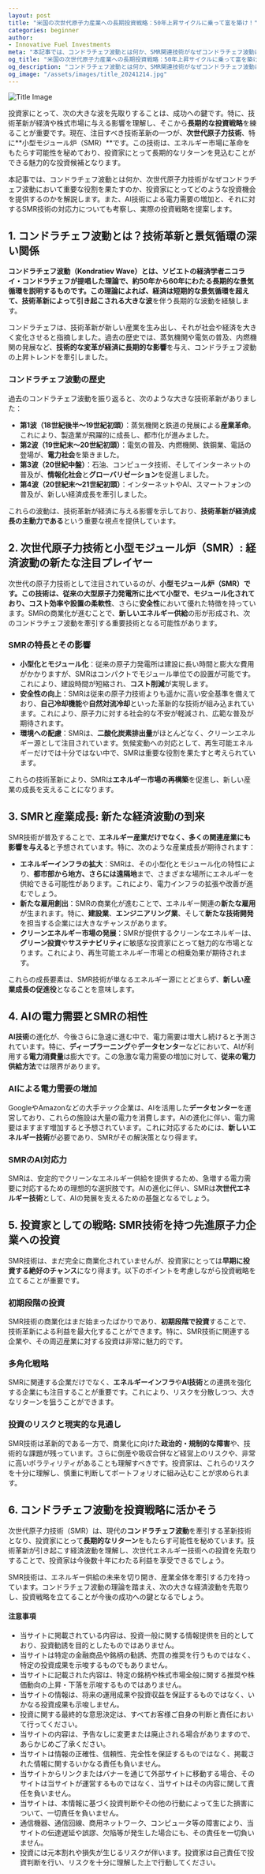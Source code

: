 ```yaml
---
layout: post
title: "米国の次世代原子力産業への長期投資戦略：50年上昇サイクルに乗って富を築け！"
categories: beginner
author:
- Innovative Fuel Investments
meta: "本記事では、コンドラチェフ波動とは何か、SMR関連技術がなぜコンドラチェフ波動において重要な役割を果たすのか、投資家にとってどのような投資機会を提供するのかを解説します。また、AI技術による電力需要の増加と、それに対するSMR技術の対応力についても考察し、実際の投資戦略を提案します。"
og_title: "米国の次世代原子力産業への長期投資戦略：50年上昇サイクルに乗って富を築け！"
og_description: "コンドラチェフ波動とは何か、SMR関連技術がなぜコンドラチェフ波動において重要な役割を果たすのか、投資家にとってどのような投資機会を提供するのかを解説します。また、AI技術による電力需要の増加と、それに対するSMR技術の対応力についても考察し、実際の投資戦略を提案します。"
og_image: "/assets/images/title_20241214.jpg"
---
```


![Title Image](/assets/images/title_20241221.jpg)

投資家にとって、次の大きな波を先取りすることは、成功への鍵です。特に、技術革新が経済や株式市場に与える影響を理解し、そこから**長期的な投資戦略**を練ることが重要です。現在、注目すべき技術革新の一つが、**次世代原子力技術**、特に**小型モジュール炉（SMR）**です。この技術は、エネルギー市場に革命をもたらす可能性を秘めており、投資家にとって長期的なリターンを見込むことができる魅力的な投資候補となります。

本記事では、コンドラチェフ波動とは何か、次世代原子力技術がなぜコンドラチェフ波動において重要な役割を果たすのか、投資家にとってどのような投資機会を提供するのかを解説します。また、AI技術による電力需要の増加と、それに対するSMR技術の対応力についても考察し、実際の投資戦略を提案します。

## 1. コンドラチェフ波動とは？技術革新と景気循環の深い関係

**コンドラチェフ波動（Kondratiev Wave）**とは、ソビエトの経済学者ニコライ・コンドラチェフが提唱した理論で、約50年から60年にわたる長期的な景気循環を説明するものです。この理論によれば、経済は短期的な景気循環を超えて、技術革新によって引き起こされる**大きな波**を伴う長期的な波動を経験します。

コンドラチェフは、技術革新が新しい産業を生み出し、それが社会や経済を大きく変化させると指摘しました。過去の歴史では、蒸気機関や電気の普及、内燃機関の発展など、**技術的な変革が経済に長期的な影響**を与え、コンドラチェフ波動の上昇トレンドを牽引しました。

### コンドラチェフ波動の歴史

過去のコンドラチェフ波動を振り返ると、次のような大きな技術革新がありました：

- **第1波（18世紀後半〜19世紀初頭）**：蒸気機関と鉄道の発展による**産業革命**。これにより、製造業が飛躍的に成長し、都市化が進みました。
- **第2波（19世紀末〜20世紀初頭）**：電気の普及、内燃機関、鉄鋼業、電話の登場が、**電力社会**を築きました。
- **第3波（20世紀中盤）**：石油、コンピュータ技術、そしてインターネットの普及が、**情報化社会**と**グローバリゼーション**を促進しました。
- **第4波（20世紀末〜21世紀初頭）**：インターネットやAI、スマートフォンの普及が、新しい経済成長を牽引しました。

これらの波動は、技術革新が経済に与える影響を示しており、**技術革新が経済成長の主動力である**という重要な視点を提供しています。

## 2. 次世代原子力技術と小型モジュール炉（SMR）: 経済波動の新たな注目プレイヤー

次世代の原子力技術として注目されているのが、**小型モジュール炉（SMR）**です。この技術は、従来の大型原子力発電所に比べて小型で、モジュール化されており、**コスト効率**や**設置の柔軟性**、さらに**安全性**において優れた特徴を持っています。SMRの商業化が進むことで、**新しいエネルギー供給**の形が形成され、次のコンドラチェフ波動を牽引する重要技術となる可能性があります。

### SMRの特長とその影響

- **小型化とモジュール化**：従来の原子力発電所は建設に長い時間と膨大な費用がかかりますが、SMRはコンパクトでモジュール単位での設置が可能です。これにより、建設時間が短縮され、**コスト削減**が実現します。
- **安全性の向上**：SMRは従来の原子力技術よりも遥かに高い安全基準を備えており、**自己冷却機能**や**自然対流冷却**といった革新的な技術が組み込まれています。これにより、原子力に対する社会的な不安が軽減され、広範な普及が期待されます。
- **環境への配慮**：SMRは、**二酸化炭素排出量**がほとんどなく、クリーンエネルギー源として注目されています。気候変動への対応として、再生可能エネルギーだけでは十分ではない中で、SMRは重要な役割を果たすと考えられています。

これらの技術革新により、SMRは**エネルギー市場の再構築**を促進し、新しい産業の成長を支えることになります。

## 3. SMRと産業成長: 新たな経済波動の到来

SMR技術が普及することで、**エネルギー産業だけでなく、多くの関連産業にも影響を与える**と予想されています。特に、次のような産業成長が期待されます：

- **エネルギーインフラの拡大**：SMRは、その小型化とモジュール化の特性により、**都市部から地方、さらには遠隔地**まで、さまざまな場所にエネルギーを供給できる可能性があります。これにより、電力インフラの拡張や改善が進むでしょう。
- **新たな雇用創出**：SMRの商業化が進むことで、エネルギー関連の**新たな雇用**が生まれます。特に、**建設業**、**エンジニアリング業**、そして**新たな技術開発**を担当する企業には大きなチャンスがあります。
- **クリーンエネルギー市場の発展**：SMRが提供するクリーンなエネルギーは、**グリーン投資**や**サステナビリティ**に敏感な投資家にとって魅力的な市場となります。これにより、再生可能エネルギー市場との相乗効果が期待されます。

これらの成長要素は、SMR技術が単なるエネルギー源にとどまらず、**新しい産業成長の促進役**となることを意味します。

## 4. AIの電力需要とSMRの相性

**AI技術**の進化が、今後さらに急速に進む中で、電力需要は増大し続けると予測されています。特に、**ディープラーニング**や**データセンター**などにおいて、AIが利用する**電力消費量**は膨大です。この急激な電力需要の増加に対して、**従来の電力供給方法**では限界があります。

### AIによる電力需要の増加

GoogleやAmazonなどの大手テック企業は、AIを活用した**データセンター**を運営しており、これらの施設は大量の電力を消費します。AIの進化に伴い、電力需要はますます増加すると予想されています。これに対応するためには、**新しいエネルギー技術**が必要であり、SMRがその解決策となり得ます。

### SMRのAI対応力

SMRは、安定的でクリーンなエネルギー供給を提供するため、急増する電力需要に対応するための理想的な選択肢です。AIの進化に伴い、SMRは**次世代エネルギー技術**として、AIの発展を支えるための基盤となるでしょう。

## 5. 投資家としての戦略: SMR技術を持つ先進原子力企業への投資

SMR技術は、まだ完全に商業化されていませんが、投資家にとっては**早期に投資する絶好のチャンス**になり得ます。以下のポイントを考慮しながら投資戦略を立てることが重要です。

### 初期段階の投資

SMR技術の商業化はまだ始まったばかりであり、**初期段階で投資**することで、技術革新による利益を最大化することができます。特に、SMR技術に関連する企業や、その周辺産業に対する投資は非常に魅力的です。

### 多角化戦略

SMRに関連する企業だけでなく、**エネルギーインフラ**や**AI技術**との連携を強化する企業にも注目することが重要です。これにより、リスクを分散しつつ、大きなリターンを狙うことができます。

### 投資のリスクと現実的な見通し

SMR技術は革新的である一方で、商業化に向けた**政治的・規制的な障害**や、技術的な課題が残っています。さらに倒産や吸収合併など経営上のリスクや、非常に高いボラティリティがあることも理解すべきです。投資家は、これらのリスクを十分に理解し、慎重に判断してポートフォリオに組み込むことが求められます。

## 6. コンドラチェフ波動を投資戦略に活かそう

次世代原子力技術（SMR）は、現代の**コンドラチェフ波動**を牽引する革新技術となり、投資家にとって**長期的なリターン**をもたらす可能性を秘めています。技術革新が引き起こす経済波動を理解し、次世代エネルギー技術への投資を先取りすることで、投資家は今後数十年にわたる利益を享受できるでしょう。

SMR技術は、エネルギー供給の未来を切り開き、産業全体を牽引する力を持っています。コンドラチェフ波動の理論を踏まえ、次の大きな経済波動を先取りし、投資戦略を立てることが今後の成功への鍵となるでしょう。

#### 注意事項
- 当サイトに掲載されている内容は、投資一般に関する情報提供を目的としており、投資勧誘を目的としたものではありません。
- 当サイトは特定の金融商品や銘柄の勧誘、売買の推奨を行うものではなく、特定の投資成果を示唆するものでもありません。
- 当サイトに記載された内容は、特定の銘柄や株式市場全般に関する推奨や株価動向の上昇・下落を示唆するものではありません。
- 当サイトの情報は、将来の運用成果や投資収益を保証するものではなく、いかなる投資成果も示唆しません。
- 投資に関する最終的な意思決定は、すべてお客様ご自身の判断と責任において行ってください。
- 当サイトの内容は、予告なしに変更または廃止される場合がありますので、あらかじめご了承ください。
- 当サイトは情報の正確性、信頼性、完全性を保証するものではなく、掲載された情報に関するいかなる責任も負いません。
- 当サイトからリンクまたはバナーを通じて外部サイトに移動する場合、そのサイトは当サイトが運営するものではなく、当サイトはその内容に関して責任を負いません。
- 当サイトは、本情報に基づく投資判断やその他の行動によって生じた損害について、一切責任を負いません。
- 通信機器、通信回線、商用ネットワーク、コンピュータ等の障害により、当サイトの伝達遅延や誤謬、欠陥等が発生した場合にも、その責任を一切負いません。
- 投資には元本割れや損失が生じるリスクが伴います。投資家は自己責任で投資判断を行い、リスクを十分に理解した上で行動してください。